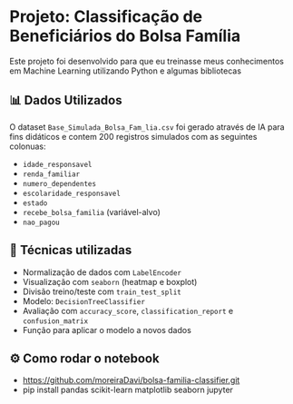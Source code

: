 # Projeto: Classificação de Beneficiários do Bolsa Família

Este projeto foi desenvolvido para que eu treinasse meus conhecimentos em Machine Learning utilizando Python e algumas bibliotecas

##  📊 Dados Utilizados

O dataset `Base_Simulada_Bolsa_Fam_lia.csv` foi gerado através de IA para fins didáticos e contem 200 registros simulados com as seguintes colonuas:
- `idade_responsavel`
- `renda_familiar`
- `numero_dependentes`
- `escolaridade_responsavel`
- `estado`
- `recebe_bolsa_familia` (variável-alvo)
- `nao_pagou`

## 🧠 Técnicas utilizadas

- Normalização de dados com `LabelEncoder`
- Visualização com `seaborn` (heatmap e boxplot)
- Divisão treino/teste com `train_test_split`
- Modelo: `DecisionTreeClassifier`
- Avaliação com `accuracy_score`, `classification_report` e `confusion_matrix`
- Função para aplicar o modelo a novos dados

## ⚙️ Como rodar o notebook

- https://github.com/moreiraDavi/bolsa-familia-classifier.git
- pip install pandas scikit-learn matplotlib seaborn jupyter
